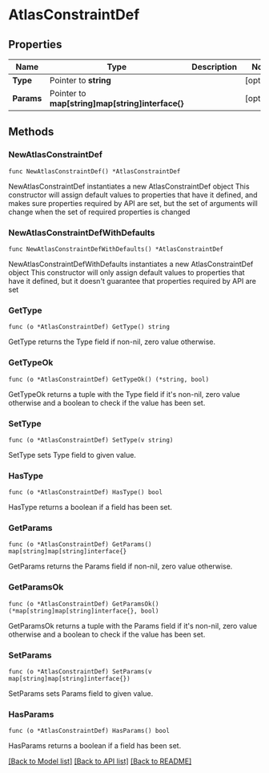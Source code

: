 # AtlasConstraintDef

## Properties

Name | Type | Description | Notes
------------ | ------------- | ------------- | -------------
**Type** | Pointer to **string** |  | [optional] 
**Params** | Pointer to **map[string]map[string]interface{}** |  | [optional] 

## Methods

### NewAtlasConstraintDef

`func NewAtlasConstraintDef() *AtlasConstraintDef`

NewAtlasConstraintDef instantiates a new AtlasConstraintDef object
This constructor will assign default values to properties that have it defined,
and makes sure properties required by API are set, but the set of arguments
will change when the set of required properties is changed

### NewAtlasConstraintDefWithDefaults

`func NewAtlasConstraintDefWithDefaults() *AtlasConstraintDef`

NewAtlasConstraintDefWithDefaults instantiates a new AtlasConstraintDef object
This constructor will only assign default values to properties that have it defined,
but it doesn't guarantee that properties required by API are set

### GetType

`func (o *AtlasConstraintDef) GetType() string`

GetType returns the Type field if non-nil, zero value otherwise.

### GetTypeOk

`func (o *AtlasConstraintDef) GetTypeOk() (*string, bool)`

GetTypeOk returns a tuple with the Type field if it's non-nil, zero value otherwise
and a boolean to check if the value has been set.

### SetType

`func (o *AtlasConstraintDef) SetType(v string)`

SetType sets Type field to given value.

### HasType

`func (o *AtlasConstraintDef) HasType() bool`

HasType returns a boolean if a field has been set.

### GetParams

`func (o *AtlasConstraintDef) GetParams() map[string]map[string]interface{}`

GetParams returns the Params field if non-nil, zero value otherwise.

### GetParamsOk

`func (o *AtlasConstraintDef) GetParamsOk() (*map[string]map[string]interface{}, bool)`

GetParamsOk returns a tuple with the Params field if it's non-nil, zero value otherwise
and a boolean to check if the value has been set.

### SetParams

`func (o *AtlasConstraintDef) SetParams(v map[string]map[string]interface{})`

SetParams sets Params field to given value.

### HasParams

`func (o *AtlasConstraintDef) HasParams() bool`

HasParams returns a boolean if a field has been set.


[[Back to Model list]](../README.md#documentation-for-models) [[Back to API list]](../README.md#documentation-for-api-endpoints) [[Back to README]](../README.md)


